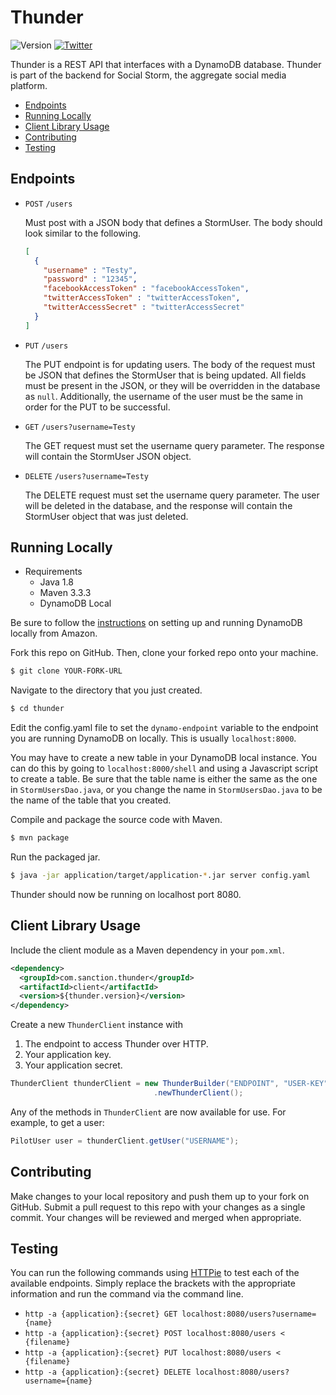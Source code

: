 # Thunder
![Version](https://img.shields.io/badge/version-v0.3.0-7f8c8d.svg)
[![Twitter](https://img.shields.io/badge/twitter-%40RohanNagar22-00aced.svg)](http://twitter.com/RohanNagar22)

Thunder is a REST API that interfaces with a DynamoDB database. Thunder is part of the backend for Social Storm, the aggregate social media platform.

* [Endpoints](#endpoints)
* [Running Locally](#running-locally)
* [Client Library Usage](#client-library-usage)
* [Contributing](#contributing)
* [Testing](#testing)

## Endpoints
- `POST` `/users`
  
  Must post with a JSON body that defines a StormUser. The body should look similar to the following.

  ```json
  [
    {
      "username" : "Testy",
      "password" : "12345",
      "facebookAccessToken" : "facebookAccessToken",
      "twitterAccessToken" : "twitterAccessToken",
      "twitterAccessSecret" : "twitterAccessSecret"
    }
  ]
  ```
  
- `PUT` `/users`

  The PUT endpoint is for updating users. The body of the request must be JSON that defines the StormUser that is being updated. All fields must be present in the JSON, or they will be overridden in the database as `null`. Additionally, the username of the user must be the same in order for the PUT to be successful.
  
- `GET` `/users?username=Testy`
  
  The GET request must set the username query parameter. The response will contain the StormUser JSON object.

- `DELETE` `/users?username=Testy`

  The DELETE request must set the username query parameter. The user will be deleted in the database, and the response will contain the StormUser object that was just deleted.

## Running Locally
- Requirements
  - Java 1.8
  - Maven 3.3.3
  - DynamoDB Local

Be sure to follow the [instructions](http://docs.aws.amazon.com/amazondynamodb/latest/developerguide/Tools.DynamoDBLocal.html) on setting up and running DynamoDB locally from Amazon.

Fork this repo on GitHub. Then, clone your forked repo onto your machine.

```bash
$ git clone YOUR-FORK-URL
```

Navigate to the directory that you just created.

```bash
$ cd thunder
```

Edit the config.yaml file to set the `dynamo-endpoint` variable to the endpoint you are running DynamoDB on locally. This is usually `localhost:8000`.

You may have to create a new table in your DynamoDB local instance. You can do this by going to `localhost:8000/shell` and using a Javascript script to create a table. Be sure that the table name is either the same as the one in `StormUsersDao.java`, or you change the name in `StormUsersDao.java` to be the name of the table that you created.

Compile and package the source code with Maven.

```bash
$ mvn package
```

Run the packaged jar.

```bash
$ java -jar application/target/application-*.jar server config.yaml
```

Thunder should now be running on localhost port 8080.

## Client Library Usage

Include the client module as a Maven dependency in your `pom.xml`.

```xml
<dependency>
  <groupId>com.sanction.thunder</groupId>
  <artifactId>client</artifactId>
  <version>${thunder.version}</version>
</dependency>
```

Create a new `ThunderClient` instance with
  1. The endpoint to access Thunder over HTTP.
  2. Your application key.
  3. Your application secret.

```java
ThunderClient thunderClient = new ThunderBuilder("ENDPOINT", "USER-KEY", "USER_SECRET")
                                .newThunderClient();
```

Any of the methods in `ThunderClient` are now available for use. For example, to get a user:

```java
PilotUser user = thunderClient.getUser("USERNAME");
```

## Contributing
Make changes to your local repository and push them up to your fork on GitHub.
Submit a pull request to this repo with your changes as a single commit.
Your changes will be reviewed and merged when appropriate.

## Testing
You can run the following commands using [HTTPie](https://github.com/jkbrzt/httpie) to test each of the available endpoints. Simply replace the brackets with the appropriate information and run the command via the command line.

- `http -a {application}:{secret} GET localhost:8080/users?username={name}`
- `http -a {application}:{secret} POST localhost:8080/users < {filename}`
- `http -a {application}:{secret} PUT localhost:8080/users < {filename}`
- `http -a {application}:{secret} DELETE localhost:8080/users?username={name}`
